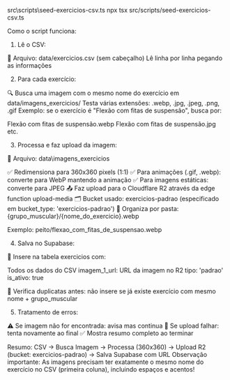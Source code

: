 src\scripts\seed-exercicios-csv.ts
npx tsx src/scripts/seed-exercicios-csv.ts

Como o script funciona:
1. Lê o CSV:

📄 Arquivo: data/exercicios.csv (sem cabeçalho)
Lê linha por linha pegando as informações

2. Para cada exercício:

🔍 Busca uma imagem com o mesmo nome do exercício em data/imagens_exercicios/
Testa várias extensões: .webp, .jpg, .jpeg, .png, .gif
Exemplo: se o exercício é "Flexão com fitas de suspensão", busca por:

Flexão com fitas de suspensão.webp
Flexão com fitas de suspensão.jpg
etc.



3. Processa e faz upload da imagem:

📄 Arquivo: data\imagens_exercicios

✅ Redimensiona para 360x360 pixels (1:1)
✅ Para animações (.gif, .webp): converte para WebP mantendo a animação
✅ Para imagens estáticas: converte para JPEG
📤 Faz upload para o Cloudflare R2 através da edge function upload-media
🗂️ Bucket usado: exercicios-padrao (especificado em bucket_type: 'exercicios-padrao')
📁 Organiza por pasta: {grupo_muscular}/{nome_do_exercicio}.webp

Exemplo: peito/flexao_com_fitas_de_suspensao.webp



4. Salva no Supabase:

💾 Insere na tabela exercicios com:

Todos os dados do CSV
imagem_1_url: URL da imagem no R2
tipo: 'padrao'
is_ativo: true


🔎 Verifica duplicatas antes: não insere se já existe exercício com mesmo nome + grupo_muscular

5. Tratamento de erros:

⚠️ Se imagem não for encontrada: avisa mas continua
🔁 Se upload falhar: tenta novamente ao final
✅ Mostra resumo completo ao terminar

Resumo:
CSV → Busca Imagem → Processa (360x360) → Upload R2 (bucket: exercicios-padrao) → Salva Supabase com URL
Observação importante: As imagens precisam ter exatamente o mesmo nome do exercício no CSV (primeira coluna), incluindo espaços e acentos!